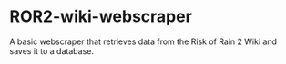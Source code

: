 # ROR2-wiki-webscraper
A basic webscraper that retrieves data from the Risk of Rain 2 Wiki and saves it to a database.
